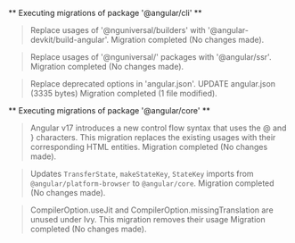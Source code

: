 ** Executing migrations of package '@angular/cli' **

> Replace usages of '@nguniversal/builders' with '@angular-devkit/build-angular'.
  Migration completed (No changes made).

> Replace usages of '@nguniversal/' packages with '@angular/ssr'.
  Migration completed (No changes made).

> Replace deprecated options in 'angular.json'.
UPDATE angular.json (3335 bytes)
  Migration completed (1 file modified).

** Executing migrations of package '@angular/core' **

> Angular v17 introduces a new control flow syntax that uses the @ and } characters.
  This migration replaces the existing usages with their corresponding HTML entities.
  Migration completed (No changes made).

> Updates `TransferState`, `makeStateKey`, `StateKey` imports from `@angular/platform-browser` to `@angular/core`.
  Migration completed (No changes made).

> CompilerOption.useJit and CompilerOption.missingTranslation are unused under Ivy.
  This migration removes their usage
  Migration completed (No changes made).

  
